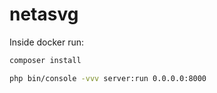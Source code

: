 # netasvg

Inside docker run:

```bash
composer install

php bin/console -vvv server:run 0.0.0.0:8000
```
